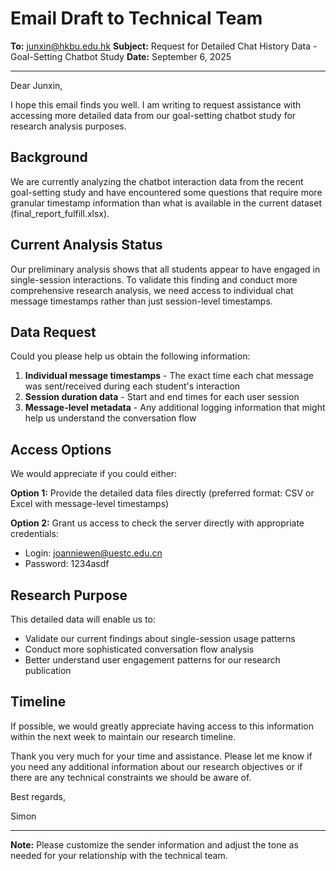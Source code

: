 # Email Draft to Technical Team

**To:** junxin@hkbu.edu.hk
**Subject:** Request for Detailed Chat History Data - Goal-Setting Chatbot Study
**Date:** September 6, 2025

---

Dear Junxin,

I hope this email finds you well. I am writing to request assistance with accessing more detailed data from our goal-setting chatbot study for research analysis purposes.

## Background

We are currently analyzing the chatbot interaction data from the recent goal-setting study and have encountered some questions that require more granular timestamp information than what is available in the current dataset (final_report_fulfill.xlsx).

## Current Analysis Status

Our preliminary analysis shows that all students appear to have engaged in single-session interactions. To validate this finding and conduct more comprehensive research analysis, we need access to individual chat message timestamps rather than just session-level timestamps.

## Data Request

Could you please help us obtain the following information:

1. **Individual message timestamps** - The exact time each chat message was sent/received during each student's interaction
2. **Session duration data** - Start and end times for each user session
3. **Message-level metadata** - Any additional logging information that might help us understand the conversation flow

## Access Options

We would appreciate if you could either:

**Option 1:** Provide the detailed data files directly (preferred format: CSV or Excel with message-level timestamps)

**Option 2:** Grant us access to check the server directly with appropriate credentials:

- Login: joanniewen@uestc.edu.cn
- Password: 1234asdf

## Research Purpose

This detailed data will enable us to:

- Validate our current findings about single-session usage patterns
- Conduct more sophisticated conversation flow analysis
- Better understand user engagement patterns for our research publication

## Timeline

If possible, we would greatly appreciate having access to this information within the next week to maintain our research timeline.

Thank you very much for your time and assistance. Please let me know if you need any additional information about our research objectives or if there are any technical constraints we should be aware of.

Best regards,

Simon 

---

**Note:** Please customize the sender information and adjust the tone as needed for your relationship with the technical team.
